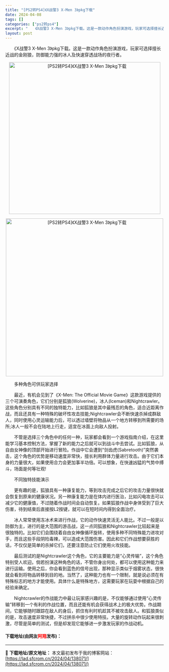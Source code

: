 ```yaml
---
title: "[PS2转PS4]《X战警3 X-Men 3》pkg下载"
date: 2024-04-08
tags: []
categories: ["ps2转ps4"]
excerpt: "　　《X战警3 X-Men 3》pkg下载。这是一款动作角色扮演游戏，玩家可选择擅长近战的金刚狼，防御能力强的冰人及快速穿透战场的夜行者。 　　多种角色可供玩家选择 　　最近，有机会见到了《X-Men: The Official Movie Game》这款游戏提供的三个可演奏角色，它们分别是狐狼(W&hellip;"
layout: post
---
```


 <p>　　《X战警3 X-Men 3》pkg下载。这是一款动作角色扮演游戏，玩家可选择擅长近战的金刚狼，防御能力强的冰人及快速穿透战场的夜行者。</p> <p align="center"><img align="" border="0" src="https://lad.sfcrom.cn/wp-content/uploads/2024/04/20240408_6613f8a872260.webp" width="481" alt="[PS2转PS4]《X战警3 X-Men 3》pkg下载" /></p> <p align="center"><img align="" border="0" src="https://lad.sfcrom.cn/wp-content/uploads/2024/04/20240408_6613f8a8b9e16.webp" width="500" alt="[PS2转PS4]《X战警3 X-Men 3》pkg下载" /></p> <p>　　多种角色可供玩家选择</p> <p>　　最近，有机会见到了《X-Men: The Official Movie Game》这款游戏提供的三个可演奏角色，它们分别是狐狼(Wolverine)，冰人(Iceman)和Nightcrawler。这些角色分别具有不同的独特能力，比如狐狼是其中最残忍的角色，适合近距离作战，而且还具有一种特殊的破坏性攻击技能;Nightcrawler会不断快速杀掉成群敌人，同时使用心灵运输能力后，可以透过墙壁将物品从一个地方转移到所需要的场所;冰人一般不会在陆地上行走，适宜在冰面上向敌人投射。</p> <p>　　不管是选择三个角色中的任何一种，玩家都会看到一个游戏指南介绍，在这里能学习基本控制方法，掌握了新的能力之后就可以到战斗中去尝试。比如狐狼，从自由女神像的顶部开始进行冒险。作战中它会遭到&ldquo;剑齿虎(Sabretooth)&rdquo;突然袭击，这个角色的优势是移动速度非常快，擅长利用群体力量进行攻击。由于它们本身的力量很大，如果使用合力会更加事半功倍。可以想象，在快速凶猛的气势中搏斗，场面是何等壮观!</p> <p>　　不同独特技能演示</p> <p>　　更有趣的是，狐狼具有一种康复能力，等到攻击完成之后它的攻击力量很快就会恢复到原来的健康状况。另一种康复能力是在体内进行医治，比如闪电攻击可以减少它的健康值，不过随着作战时间会自动恢复。如果狐狼作战中身体受到了巨大伤害，待到结束后直接按L2按键，就可以在短时间内得到全面治疗。</p> <p>　　冰人常常使用冻冰术来进行作战，它的动作快速灵活无人能比。不过一般是以防御为主，进行的是大范围的游击战，这一点同狐狼和Nightcrawler比较起来是很独特的。比如它们会围绕着自由女神像循环旋转，使用多种不同特殊能力进攻对手，而且这些手段阴险毒辣，可以造成大范围伤害。因此和它们作战想要获胜的话，不仅仅是简单的杀掉它们，还要注意防止它们使用火攻技能。</p> <p>　　最后测试的是Nightcrawler这个角色，它的主要能力是&ldquo;心灵传输&rdquo;，这个角色特别受人欢迎。倘若扮演这种角色的话，不管你身出何处，都可以使用这种能力来进行运输。使用之后，你会看到蓝色的信号出现，那种显示类似于烟雾状态，很快就会看到将物品转移到目的地。当然了，这种能力也有一个限制，就是说必须在有特殊标志的地方才能使用。具体什么是特殊地方，这需要玩家在玩耍中根据自己的经验来确定。</p> <p>　　Nightcrawler的作战能力中最让玩家感兴趣的是，不仅能够通过使用&ldquo;心灵传输&rdquo;转移到一个有利的作战位置，而且还能有机会获得战术上的极大优势。作战期间，它能够随时跟踪在敌人的身后，抓住有利时机趁其不被攻击敌人。和狐狼类似的是，攻击速度非常快捷，不过拼杀中很少使用特技。大量的旋转动作玩起来很刺激，尽管是简单的测试，但是却发现它能够进一步激发玩家的作战动机。</p> <p><h4>下载地址(由网友<font color="red">阿翔</font>发布)：</h4></p> 

---
📖 **下载地址/原文地址：** 本文最初发布于我的博客网站：[https://lad.sfcrom.cn/2024/04/138071/](https://lad.sfcrom.cn/2024/04/138071/)
